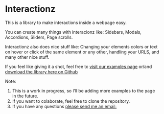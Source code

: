 # Interactionz
This is a library to make interactions inside a webpage easy.

You can create many things with interacionz like: Sidebars, Modals, Accordions, Sliders, Page scrolls.

Interactionz also does nice stuff like:
Changing your elements colors or text on hover or click of the same element or any other, handling your URLS, and many other nice stuff.

If you feel like giving it a shot, feel free to <a href="https://moix197.github.io/Interactionz/">visit our examples page</a> or/and <a href="https://github.com/moix197/Interactionz/blob/master/dist/interactionz.js">download the library here on Github</a>

Note: 
1. This is a work in progress, so I'll be adding more examples to the page in the future.
2. If you want to colaborate, feel free to clone the repository.
3. If you have any questions <a href="mailto:moix197@gmail.coom">please send me an email:</a>